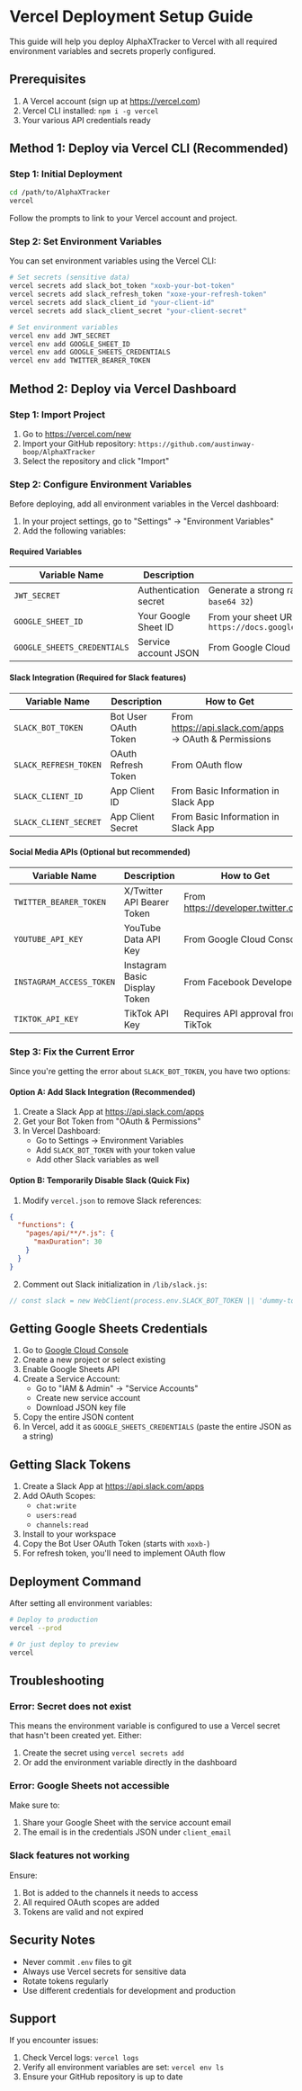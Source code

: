 # Vercel Deployment Setup Guide

This guide will help you deploy AlphaXTracker to Vercel with all required environment variables and secrets properly configured.

## Prerequisites

1. A Vercel account (sign up at https://vercel.com)
2. Vercel CLI installed: `npm i -g vercel`
3. Your various API credentials ready

## Method 1: Deploy via Vercel CLI (Recommended)

### Step 1: Initial Deployment

```bash
cd /path/to/AlphaXTracker
vercel
```

Follow the prompts to link to your Vercel account and project.

### Step 2: Set Environment Variables

You can set environment variables using the Vercel CLI:

```bash
# Set secrets (sensitive data)
vercel secrets add slack_bot_token "xoxb-your-bot-token"
vercel secrets add slack_refresh_token "xoxe-your-refresh-token"
vercel secrets add slack_client_id "your-client-id"
vercel secrets add slack_client_secret "your-client-secret"

# Set environment variables
vercel env add JWT_SECRET
vercel env add GOOGLE_SHEET_ID
vercel env add GOOGLE_SHEETS_CREDENTIALS
vercel env add TWITTER_BEARER_TOKEN
```

## Method 2: Deploy via Vercel Dashboard

### Step 1: Import Project

1. Go to https://vercel.com/new
2. Import your GitHub repository: `https://github.com/austinway-boop/AlphaXTracker`
3. Select the repository and click "Import"

### Step 2: Configure Environment Variables

Before deploying, add all environment variables in the Vercel dashboard:

1. In your project settings, go to "Settings" → "Environment Variables"
2. Add the following variables:

#### Required Variables

| Variable Name | Description | How to Get |
|--------------|-------------|------------|
| `JWT_SECRET` | Authentication secret | Generate a strong random string (e.g., use `openssl rand -base64 32`) |
| `GOOGLE_SHEET_ID` | Your Google Sheet ID | From your sheet URL: `https://docs.google.com/spreadsheets/d/{SHEET_ID}/edit` |
| `GOOGLE_SHEETS_CREDENTIALS` | Service account JSON | From Google Cloud Console (see below) |

#### Slack Integration (Required for Slack features)

| Variable Name | Description | How to Get |
|--------------|-------------|------------|
| `SLACK_BOT_TOKEN` | Bot User OAuth Token | From https://api.slack.com/apps → OAuth & Permissions |
| `SLACK_REFRESH_TOKEN` | OAuth Refresh Token | From OAuth flow |
| `SLACK_CLIENT_ID` | App Client ID | From Basic Information in Slack App |
| `SLACK_CLIENT_SECRET` | App Client Secret | From Basic Information in Slack App |

#### Social Media APIs (Optional but recommended)

| Variable Name | Description | How to Get |
|--------------|-------------|------------|
| `TWITTER_BEARER_TOKEN` | X/Twitter API Bearer Token | From https://developer.twitter.com |
| `YOUTUBE_API_KEY` | YouTube Data API Key | From Google Cloud Console |
| `INSTAGRAM_ACCESS_TOKEN` | Instagram Basic Display Token | From Facebook Developers |
| `TIKTOK_API_KEY` | TikTok API Key | Requires API approval from TikTok |

### Step 3: Fix the Current Error

Since you're getting the error about `SLACK_BOT_TOKEN`, you have two options:

#### Option A: Add Slack Integration (Recommended)

1. Create a Slack App at https://api.slack.com/apps
2. Get your Bot Token from "OAuth & Permissions"
3. In Vercel Dashboard:
   - Go to Settings → Environment Variables
   - Add `SLACK_BOT_TOKEN` with your token value
   - Add other Slack variables as well

#### Option B: Temporarily Disable Slack (Quick Fix)

1. Modify `vercel.json` to remove Slack references:

```json
{
  "functions": {
    "pages/api/**/*.js": {
      "maxDuration": 30
    }
  }
}
```

2. Comment out Slack initialization in `/lib/slack.js`:

```javascript
// const slack = new WebClient(process.env.SLACK_BOT_TOKEN || 'dummy-token');
```

## Getting Google Sheets Credentials

1. Go to [Google Cloud Console](https://console.cloud.google.com/)
2. Create a new project or select existing
3. Enable Google Sheets API
4. Create a Service Account:
   - Go to "IAM & Admin" → "Service Accounts"
   - Create new service account
   - Download JSON key file
5. Copy the entire JSON content
6. In Vercel, add it as `GOOGLE_SHEETS_CREDENTIALS` (paste the entire JSON as a string)

## Getting Slack Tokens

1. Create a Slack App at https://api.slack.com/apps
2. Add OAuth Scopes:
   - `chat:write`
   - `users:read`
   - `channels:read`
3. Install to your workspace
4. Copy the Bot User OAuth Token (starts with `xoxb-`)
5. For refresh token, you'll need to implement OAuth flow

## Deployment Command

After setting all environment variables:

```bash
# Deploy to production
vercel --prod

# Or just deploy to preview
vercel
```

## Troubleshooting

### Error: Secret does not exist

This means the environment variable is configured to use a Vercel secret that hasn't been created yet. Either:
1. Create the secret using `vercel secrets add`
2. Or add the environment variable directly in the dashboard

### Error: Google Sheets not accessible

Make sure to:
1. Share your Google Sheet with the service account email
2. The email is in the credentials JSON under `client_email`

### Slack features not working

Ensure:
1. Bot is added to the channels it needs to access
2. All required OAuth scopes are added
3. Tokens are valid and not expired

## Security Notes

- Never commit `.env` files to git
- Always use Vercel secrets for sensitive data
- Rotate tokens regularly
- Use different credentials for development and production

## Support

If you encounter issues:
1. Check Vercel logs: `vercel logs`
2. Verify all environment variables are set: `vercel env ls`
3. Ensure your GitHub repository is up to date
